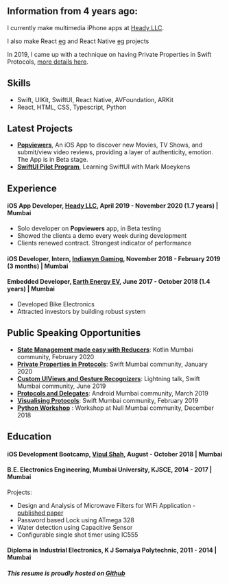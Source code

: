 
## Information from 4 years ago:

I currently make multimedia iPhone apps at [Heady LLC][heady]. 

I also make React [eg][reactProject] and React Native [eg][rnProject] projects

In 2019, I came up with a technique on having Private Properties in Swift Protocols, [more details here][PrivatePropertiesInProtocols].

## Skills

- Swift, UIKit, SwiftUI, React Native, AVFoundation, ARKit
- React, HTML, CSS, Typescript, Python

## Latest Projects 

- [**Popviewers**][popviewers], An iOS App to discover new Movies, TV Shows, and submit/view video reviews, providing a layer of authenticity, emotion. The App is in Beta stage.
- [**SwiftUI Pilot Program**][bigmtnstudios], Learning SwiftUI with Mark Moeykens

## Experience 

#### iOS App Developer, [Heady LLC][heady], April 2019 - November 2020 (1.7 years) | Mumbai

- Solo developer on **Popviewers** app, in Beta testing
- Showed the clients a demo every week during development
- Clients renewed contract. Strongest indicator of performance

#### iOS Developer, Intern, [Indiawyn Gaming][indiawyn], November 2018 - February 2019 (3 months) | Mumbai

#### Embedded Developer, [Earth Energy EV][earthEnergy], June 2017 - October 2018 (1.4 years) | Mumbai

- Developed Bike Electronics
- Attracted investors by building robust system

## Public Speaking Opportunities

- **[State Management made easy with Reducers][kotlinReducer]**: Kotlin Mumbai community, February 2020
- **[Private Properties in Protocols][swiftMumbaiPrivatePropertiesInProtocols]**: Swift Mumbai community, January 2020
- **[Custom UIViews and Gesture Recognizers][swiftUIViewLightning]**: Lightning talk, Swift Mumbai community, June 2019
- **[Protocols and Delegates][madProtocol]**: Android Mumbai community, March 2019
- **[Visualising Protocols][swiftMumbaiProtocols]**: Swift Mumbai community, February 2019
- **[Python Workshop][pythonWorkshop]** : Workshop at Null Mumbai community, December 2018

## Education

#### iOS Development Bootcamp, [Vipul Shah][vipulSpeaker], August - October 2018 | Mumbai

#### B.E. Electronics Engineering, Mumbai University, KJSCE, 2014 - 2017 | Mumbai


Projects:

- Design and Analysis of Microwave Filters for WiFi Application - [published paper][microwavePaper]
- Password based Lock using ATmega 328
- Water detection using Capacitive Sensor 
- Configurable single shot timer using IC555

#### Diploma in Industrial Electronics, K J Somaiya Polytechnic, 2011 - 2014 | Mumbai


##### This resume is proudly hosted on [Github][githubResume]

<!-- Links -->

<!-- Social Media -->

[twitter]: https://twitter.com/code_magician
[email]: mailto:viranchee@outlook.com
[linkedin]: https://www.linkedin.com/in/viranchee/
[website]: https://www.viranchee.com
[github]: https://github.com/Viranchee
[location]: https://www.google.co.in/maps/place/Mumbai
[githubResume]: https://github.com/Viranchee/Resume/blob/master/README.md

[twitterImg]: https://raster.shields.io/badge/Twitter-299-34A1F2.png
[emailImg]: https://raster.shields.io/badge/Email-viranchee%40outlook.com-red.png
[githubImg]: https://raster.shields.io/badge/Github-Viranchee-000000.png
[linkedinImg]: https://raster.shields.io/badge/LinkedIn-Viranchee-007AB4.png

<!-- Places Worked -->

[heady]: https://www.heady.io
[popviewers]: https://apps.apple.com/us/app/popviewers-movies-tv/id1367192101
[indiawyn]: https://www.indiawyn.com
[earthEnergy]: http://earthenergy-ev.com/

[vipulSpeaker]: https://www.de.droidcon.com/speaker/Vipul-Shah
[bigmtnstudios]: https://www.bigmountainstudio.com/swiftui-views-book

<!-- Publications -->

[microwavePaper]: http://www.ijetsr.com/images/short_pdf/1491812828_dmce943_ivenue_ijetsr.pdf

<!-- Talks -->

[pythonWorkshop]: https://www.null.co.in/events/524-mumbai-null-mumbai-public-puliya-15-december-2018-python
[swiftMumbaiProtocols]: https://www.meetup.com/SwiftMumbai/events/258465693/
[madProtocol]: https://www.meetup.com/gdg-mad/events/259838998/
[swiftUIViewLightning]: https://www.meetup.com/SwiftMumbai/events/260541095/
[swiftMumbaiPrivatePropertiesInProtocols]: https://www.meetup.com/SwiftMumbai/events/266462321/
[kotlinReducer]: https://www.meetup.com/Kotlin-User-Group-Mumbai/events/268077446/

<!-- Repos -->

[PrivatePropertiesInProtocols]: https://www.github.com/Viranchee/PrivatePropertiesInProtocols
[buggyAutoLayout]: https://github.com/Viranchee/BuggyAutolayout
[reactProject]: https://github.com/Viranchee/ChakraReactTypescript
[rnProject]: https://github.com/Viranchee/ReactNativeExplore
